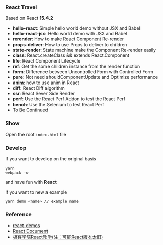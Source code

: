 ### React Travel

Based on React __15.4.2__

* **hello-react**:  Simple hello world demo without JSX and Babel
* **hello-react-jsx**: Hello world demo with JSX and Babel
* **rerender**: How to make React Component Re-render
* **props-deliver**: How to use Props to deliver to children
* **state-render**: State machine make the Component Re-render easily
* **class**: React.createClass && extends React.Component
* **life**: React Component Lifecycle
* **ref**: Get the some children instance from the render function
* **form**: Difference between Uncontrolled Form with Controlled Form 
* **pure**: Not need shouldComponentUpdate and Optimize performance
* **anim**: how to use anim in React
* **diff**: React Diff algorithm
* **ssr**: React Sever Side Render
* **perf**: Use the React Perf Addon to test the React Perf
* **bench**: Use the Selenium to test React Perf
* To Be Continued

### Show
Open the root `index.html` file

### Develop

If you want to develop on the original basis

```shell
yarn
webpack -w
```

and have fun with __React__

If you want to new a example

```shell
yarn demo <name> // example name
```

### Reference

* [react-demos](https://github.com/ruanyf/react-demos)
* [React Document](https://facebook.github.io/react/)
* [极客学院React教学(注：可能React版本太旧)](http://wiki.jikexueyuan.com/project/react/)